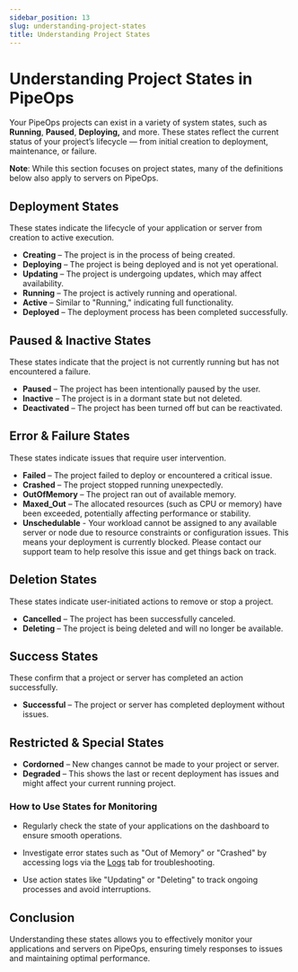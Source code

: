 ```yaml
---
sidebar_position: 13
slug: understanding-project-states
title: Understanding Project States
---
```


# Understanding Project States in PipeOps

Your PipeOps projects can exist in a variety of system states, such as **Running**, **Paused**, **Deploying,** and more. These states reflect the current status of your project’s lifecycle — from initial creation to deployment, maintenance, or failure.

**Note**: While this section focuses on project states, many of the definitions below also apply to servers on PipeOps.


## Deployment States

These states indicate the lifecycle of your application or server from creation to active execution.

- **Creating** – The project is in the process of being created.
- **Deploying** – The project is being deployed and is not yet operational.
- **Updating** – The project is undergoing updates, which may affect availability.
- **Running** – The project is actively running and operational.
- **Active** – Similar to "Running," indicating full functionality.
- **Deployed** – The deployment process has been completed successfully.


## Paused & Inactive States
These states indicate that the project is not currently running but has not encountered a failure.

- **Paused** – The project has been intentionally paused by the user.
- **Inactive** – The project is in a dormant state but not deleted.
- **Deactivated** – The project has been turned off but can be reactivated.


## Error & Failure States
These states indicate issues that require user intervention.

- **Failed** – The project failed to deploy or encountered a critical issue.
- **Crashed** – The project stopped running unexpectedly.
- **OutOfMemory** – The project ran out of available memory.
- **Maxed_Out** – The allocated resources (such as CPU or memory) have been exceeded, potentially affecting performance or stability.
- **Unschedulable** - Your workload cannot be assigned to any available server or node due to resource constraints or configuration issues. This means your deployment is currently blocked.
Please contact our support team to help resolve this issue and get things back on track.


## Deletion States
These states indicate user-initiated actions to remove or stop a project.

- **Cancelled** – The project has been successfully canceled.
- **Deleting** – The project is being deleted and will no longer be available.


## Success States
These confirm that a project or server has completed an action successfully.
- **Successful** – The project or server has completed deployment without issues.


## Restricted & Special States
- **Cordorned** – New changes cannot be made to your project or server.
- **Degraded** – This shows the last or recent deployment has issues and might affect your current running project.


### How to Use States for Monitoring
- Regularly check the state of your applications on the dashboard to ensure smooth operations.

- Investigate error states such as "Out of Memory" or "Crashed" by accessing logs via the [Logs](/docs/projects/logs-and-events.md) tab for troubleshooting.

- Use action states like "Updating" or "Deleting" to track ongoing processes and avoid interruptions.

## Conclusion
Understanding these states allows you to effectively monitor your applications and servers on PipeOps, ensuring timely responses to issues and maintaining optimal performance.